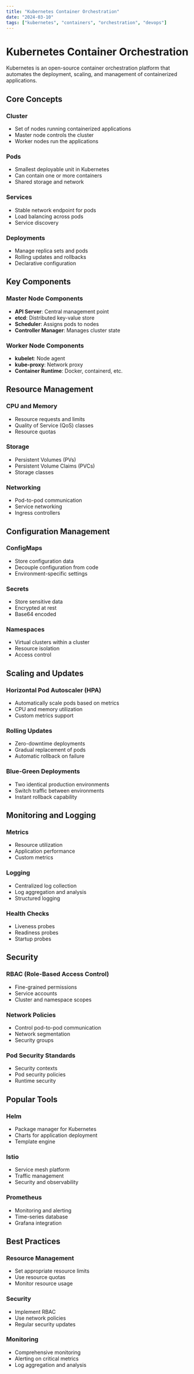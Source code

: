 ```yaml
---
title: "Kubernetes Container Orchestration"
date: "2024-03-10"
tags: ["kubernetes", "containers", "orchestration", "devops"]
---
```


# Kubernetes Container Orchestration

Kubernetes is an open-source container orchestration platform that automates the deployment, scaling, and management of containerized applications.

## Core Concepts

### Cluster
- Set of nodes running containerized applications
- Master node controls the cluster
- Worker nodes run the applications

### Pods
- Smallest deployable unit in Kubernetes
- Can contain one or more containers
- Shared storage and network

### Services
- Stable network endpoint for pods
- Load balancing across pods
- Service discovery

### Deployments
- Manage replica sets and pods
- Rolling updates and rollbacks
- Declarative configuration

## Key Components

### Master Node Components
- **API Server**: Central management point
- **etcd**: Distributed key-value store
- **Scheduler**: Assigns pods to nodes
- **Controller Manager**: Manages cluster state

### Worker Node Components
- **kubelet**: Node agent
- **kube-proxy**: Network proxy
- **Container Runtime**: Docker, containerd, etc.

## Resource Management

### CPU and Memory
- Resource requests and limits
- Quality of Service (QoS) classes
- Resource quotas

### Storage
- Persistent Volumes (PVs)
- Persistent Volume Claims (PVCs)
- Storage classes

### Networking
- Pod-to-pod communication
- Service networking
- Ingress controllers

## Configuration Management

### ConfigMaps
- Store configuration data
- Decouple configuration from code
- Environment-specific settings

### Secrets
- Store sensitive data
- Encrypted at rest
- Base64 encoded

### Namespaces
- Virtual clusters within a cluster
- Resource isolation
- Access control

## Scaling and Updates

### Horizontal Pod Autoscaler (HPA)
- Automatically scale pods based on metrics
- CPU and memory utilization
- Custom metrics support

### Rolling Updates
- Zero-downtime deployments
- Gradual replacement of pods
- Automatic rollback on failure

### Blue-Green Deployments
- Two identical production environments
- Switch traffic between environments
- Instant rollback capability

## Monitoring and Logging

### Metrics
- Resource utilization
- Application performance
- Custom metrics

### Logging
- Centralized log collection
- Log aggregation and analysis
- Structured logging

### Health Checks
- Liveness probes
- Readiness probes
- Startup probes

## Security

### RBAC (Role-Based Access Control)
- Fine-grained permissions
- Service accounts
- Cluster and namespace scopes

### Network Policies
- Control pod-to-pod communication
- Network segmentation
- Security groups

### Pod Security Standards
- Security contexts
- Pod security policies
- Runtime security

## Popular Tools

### Helm
- Package manager for Kubernetes
- Charts for application deployment
- Template engine

### Istio
- Service mesh platform
- Traffic management
- Security and observability

### Prometheus
- Monitoring and alerting
- Time-series database
- Grafana integration

## Best Practices

### Resource Management
- Set appropriate resource limits
- Use resource quotas
- Monitor resource usage

### Security
- Implement RBAC
- Use network policies
- Regular security updates

### Monitoring
- Comprehensive monitoring
- Alerting on critical metrics
- Log aggregation and analysis
